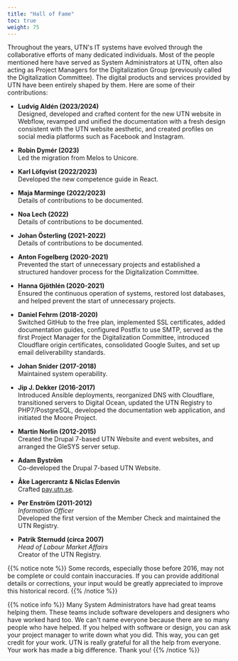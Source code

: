 ```yaml
---
title: "Hall of Fame"
toc: true
weight: 75
---
```


Throughout the years, UTN's IT systems have evolved through the collaborative efforts of many dedicated individuals. Most of the people mentioned here have served as System Administrators at UTN, often also acting as Project Managers for the Digitalization Group (previously called the Digitalization Committee). The digital products and services provided by UTN have been entirely shaped by them. Here are some of their contributions:

- **Ludvig Aldén (2023/2024)**  
  Designed, developed and crafted content for the new UTN website in Webflow, revamped and unified the documentation with a fresh design consistent with the UTN website aesthetic, and created profiles on social media platforms such as Facebook and Instagram.

- **Robin Dymér (2023)**  
  Led the migration from Melos to Unicore.

- **Karl Löfqvist (2022/2023)**  
  Developed the new competence guide in React.

- **Maja Marminge (2022/2023)**  
  Details of contributions to be documented.

- **Noa Lech (2022)**  
  Details of contributions to be documented.

- **Johan Österling (2021-2022)**  
  Details of contributions to be documented.

- **Anton Fogelberg (2020-2021)**  
  Prevented the start of unnecessary projects and established a structured handover process for the Digitalization Committee.

- **Hanna Gjöthlén (2020-2021)**  
  Ensured the continuous operation of systems, restored lost databases, and helped prevent the start of unnecessary projects.

- **Daniel Fehrm (2018-2020)**  
  Switched GitHub to the free plan, implemented SSL certificates, added documentation guides, configured Postfix to use SMTP, served as the first Project Manager for the Digitalization Committee, introduced Cloudflare origin certificates, consolidated Google Suites, and set up email deliverability standards.

- **Johan Snider (2017-2018)**  
  Maintained system operability.

- **Jip J. Dekker (2016-2017)**  
  Introduced Ansible deployments, reorganized DNS with Cloudflare, transitioned servers to Digital Ocean, updated the UTN Registry to PHP7/PostgreSQL, developed the documentation web application, and initiated the Moore Project.

- **Martin Norlin (2012-2015)**  
  Created the Drupal 7-based UTN Website and event websites, and arranged the GleSYS server setup.

- **Adam Byström**  
  Co-developed the Drupal 7-based UTN Website.

- **Åke Lagercrantz & Niclas Edenvin**  
  Crafted [pay.utn.se](https://pay.utn.se/).

- **Per Enström (2011-2012)**  
  _Information Officer_  
  Developed the first version of the Member Check and maintained the UTN Registry.

- **Patrik Sternudd (circa 2007)**  
  _Head of Labour Market Affairs_  
  Creator of the UTN Registry.

{{% notice note %}}
Some records, especially those before 2016, may not be complete or could contain inaccuracies. If you can provide additional details or corrections, your input would be greatly appreciated to improve this historical record.
{{% /notice %}}

{{% notice info %}}
Many System Administrators have had great teams helping them. These teams include software developers and designers who have worked hard too. We can't name everyone because there are so many people who have helped. If you helped with software or design, you can ask your project manager to write down what you did. This way, you can get credit for your work. UTN is really grateful for all the help from everyone. Your work has made a big difference. Thank you!
{{% /notice %}}
